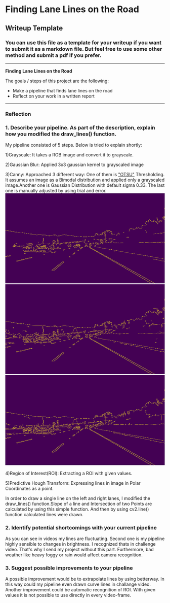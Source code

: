 # **Finding Lane Lines on the Road** 

## Writeup Template

### You can use this file as a template for your writeup if you want to submit it as a markdown file. But feel free to use some other method and submit a pdf if you prefer.

---

**Finding Lane Lines on the Road**

The goals / steps of this project are the following:
* Make a pipeline that finds lane lines on the road
* Reflect on your work in a written report


[//]: # (Image References)

[image1]: ./examples/grayscale.jpg "Grayscale"

---

### Reflection

### 1. Describe your pipeline. As part of the description, explain how you modified the draw_lines() function.

My pipeline consisted of 5 steps. Below is tried to explain shortly:
    
   1)Grayscale: It takes a RGB image and convert it to grayscale. 
    
   2)Gaussian Blur: Applied 3x3 gaussian kernel to grayscaled image
    
   3)Canny: Approached 3 different way: One of them is ["OTSU"](https://en.wikipedia.org/wiki/Otsu%27s_method) Thresholding. It assumes an image as a Bimodal distribution and applied only a grayscaled image.Another one is Gaussian Distribution with default sigma 0.33. The last one is manually adjusted by using trial and error.
    ![image2](./canny_auto/solidWhiteCurve.jpg "Auto Canny")
    ![image3](./canny_OTSU/solidWhiteCurve.jpg "OTSU Canny")
    ![image4](./canny_manual/solidWhiteCurve.jpg "Manual Canny")
    
   4)Region of Interest(ROI): Extracting a ROI with given values.
    
   5)Predictive Hough Transform: Expressing lines in image in Polar Coordinates as a point.

In order to draw a single line on the left and right lanes, I modified the draw_lines() function.Slope of a line and Intersection of two Points are calculated by using this simple function. And then by using cv2.line() function calculated lines were drawn.



### 2. Identify potential shortcomings with your current pipeline


As you can see in videos my lines are fluctuating. Second one is my pipeline highly sensible to changes in brightness. I recognized thats in challenge video. That's why I send my project without this part. Furthermore, bad weather like heavy foggy or rain would affect camera recognition.


### 3. Suggest possible improvements to your pipeline

A possible improvement would be to extrapolate lines by using betterway. In this way could my pipeline even drawn curve lines in challange video. Another improvement could be automatic recognition of ROI. With given values it is not possible to use directly in every video-frame. 
